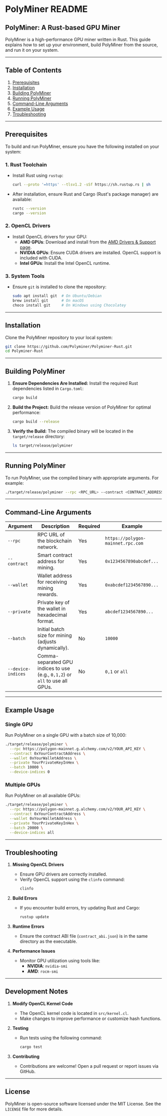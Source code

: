 # PolyMiner README

## **PolyMiner: A Rust-based GPU Miner**

PolyMiner is a high-performance GPU miner written in Rust. This guide explains how to set up your environment, build PolyMiner from the source, and run it on your system.

---

## **Table of Contents**

1. [Prerequisites](#prerequisites)
2. [Installation](#installation)
3. [Building PolyMiner](#building-polyminer)
4. [Running PolyMiner](#running-polyminer)
5. [Command-Line Arguments](#command-line-arguments)
6. [Example Usage](#example-usage)
7. [Troubleshooting](#troubleshooting)

---

## **Prerequisites**

To build and run PolyMiner, ensure you have the following installed on your system:

### **1. Rust Toolchain**
- Install Rust using `rustup`:
  ```bash
  curl --proto '=https' --tlsv1.2 -sSf https://sh.rustup.rs | sh
  ```
- After installation, ensure Rust and Cargo (Rust's package manager) are available:
  ```bash
  rustc --version
  cargo --version
  ```

### **2. OpenCL Drivers**
- Install OpenCL drivers for your GPU:
  - **AMD GPUs**: Download and install from the [AMD Drivers & Support page](https://www.amd.com/en/support).
  - **NVIDIA GPUs**: Ensure CUDA drivers are installed. OpenCL support is included with CUDA.
  - **Intel GPUs**: Install the Intel OpenCL runtime.

### **3. System Tools**
- Ensure `git` is installed to clone the repository:
  ```bash
  sudo apt install git  # On Ubuntu/Debian
  brew install git      # On macOS
  choco install git     # On Windows using Chocolatey
  ```

---

## **Installation**

Clone the PolyMiner repository to your local system:

```bash
git clone https://github.com/Polyminer/Polyminer-Rust.git
cd Polyminer-Rust
```

---

## **Building PolyMiner**

1. **Ensure Dependencies Are Installed:**
   Install the required Rust dependencies listed in `Cargo.toml`:
   ```bash
   cargo build
   ```

2. **Build the Project:**
   Build the release version of PolyMiner for optimal performance:
   ```bash
   cargo build --release
   ```

3. **Verify the Build:**
   The compiled binary will be located in the `target/release` directory:
   ```bash
   ls target/release/polyminer
   ```

---

## **Running PolyMiner**

To run PolyMiner, use the compiled binary with appropriate arguments. For example:

```bash
./target/release/polyminer --rpc <RPC_URL> --contract <CONTRACT_ADDRESS> --wallet <WALLET_ADDRESS> --private <PRIVATE_KEY> --batch <BATCH_SIZE> --device-indices <DEVICE_INDICES>
```

---

## **Command-Line Arguments**

| Argument          | Description                                                                                          | Required | Example                              |
|--------------------|------------------------------------------------------------------------------------------------------|----------|--------------------------------------|
| `--rpc`           | RPC URL of the blockchain network.                                                                  | Yes      | `https://polygon-mainnet.rpc.com`   |
| `--contract`      | Smart contract address for mining.                                                                  | Yes      | `0x1234567890abcdef...`             |
| `--wallet`        | Wallet address for receiving mining rewards.                                                        | Yes      | `0xabcdef1234567890...`             |
| `--private`       | Private key of the wallet in hexadecimal format.                                                    | Yes      | `abcdef1234567890...`               |
| `--batch`         | Initial batch size for mining (adjusts dynamically).                                                | No       | `10000`                             |
| `--device-indices`| Comma-separated GPU indices to use (e.g., `0,1,2`) or `all` to use all GPUs.                        | No       | `0,1` or `all`                      |

---

## **Example Usage**

### **Single GPU**
Run PolyMiner on a single GPU with a batch size of 10,000:
```bash
./target/release/polyminer \
  --rpc https://polygon-mainnet.g.alchemy.com/v2/YOUR_API_KEY \
  --contract 0xYourContractAddress \
  --wallet 0xYourWalletAddress \
  --private YourPrivateKeyInHex \
  --batch 10000 \
  --device-indices 0
```

### **Multiple GPUs**
Run PolyMiner on all available GPUs:
```bash
./target/release/polyminer \
  --rpc https://polygon-mainnet.g.alchemy.com/v2/YOUR_API_KEY \
  --contract 0xYourContractAddress \
  --wallet 0xYourWalletAddress \
  --private YourPrivateKeyInHex \
  --batch 20000 \
  --device-indices all
```

---

## **Troubleshooting**

1. **Missing OpenCL Drivers**
   - Ensure GPU drivers are correctly installed.
   - Verify OpenCL support using the `clinfo` command:
     ```bash
     clinfo
     ```

2. **Build Errors**
   - If you encounter build errors, try updating Rust and Cargo:
     ```bash
     rustup update
     ```

3. **Runtime Errors**
   - Ensure the contract ABI file (`contract_abi.json`) is in the same directory as the executable.

4. **Performance Issues**
   - Monitor GPU utilization using tools like:
     - **NVIDIA**: `nvidia-smi`
     - **AMD**: `rocm-smi`

---

## **Development Notes**

1. **Modify OpenCL Kernel Code**
   - The OpenCL kernel code is located in `src/kernel.cl`.
   - Make changes to improve performance or customize hash functions.

2. **Testing**
   - Run tests using the following command:
     ```bash
     cargo test
     ```

3. **Contributing**
   - Contributions are welcome! Open a pull request or report issues via GitHub.

---

## **License**

PolyMiner is open-source software licensed under the MIT License. See the `LICENSE` file for more details.
